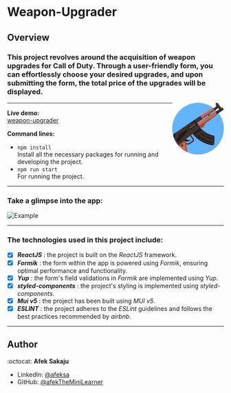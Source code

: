 # Weapon-Upgrader

## Overview

### This project revolves around the acquisition of weapon upgrades for Call of Duty. Through a user-friendly form, you can effortlessly choose your desired upgrades, and upon submitting the form, the total price of the upgrades will be displayed.<br />

<img src="./readme-resources/weapon.png" width=120px height=120px align="right">

---

**Live demo:**</br>[weapon-upgrader](http://afektheminilearner.github.io/weapon-upgrader)

**Command lines:**

- `npm install` <br /> Install all the necessary packages for running and developing the project.
- `npm run start`<br /> For running the project.

---

### **Take a glimpse into the app:**

![Example](./readme-resources/project-gif.gif)

---

### The technologies used in this project include:

- [x] _**ReactJS**_ : the project is built on the _ReactJS_ framework.
- [x] _**Formik**_ : the form within the app is powered using _Formik_, ensuring optimal performance and functionality.
- [x] _**Yup**_ : the form's field validations in _Formik_ are implemented using _Yup_.
- [x] _**styled-components**_ : the project's styling is implemented using _styled-components_.
- [x] _**Mui v5**_ : the project has been built using _MUI v5_.
- [x] _**ESLINT**_ : the project adheres to the _ESLint_ guidelines and follows the best practices recommended by _airbnb_.

---

## Author

:octocat: **Afek Sakaju**

- LinkedIn: [@afeksa](https://www.linkedin.com/in/afeksa/)
- GitHub: [@afekTheMiniLearner](https://github.com/afekTheMiniLearner)
